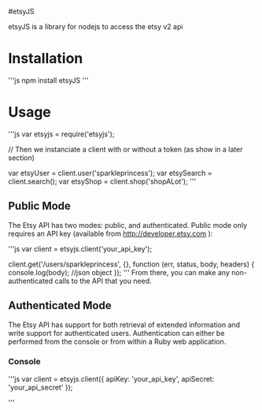 #etsyJS

etsyJS is a library for nodejs to access the etsy v2 api

# Installation
'''js
npm install etsyJS
'''

# Usage
'''js
var etsyjs = require('etsyjs');

// Then we instanciate a client with or without a token (as show in a later section)

var etsyUser = client.user('sparkleprincess');
var etsySearch = client.search();
var etsyShop = client.shop('shopALot');
'''

## Public Mode
The Etsy API has two modes: public, and authenticated. Public mode only requires an API key (available from http://developer.etsy.com ):

'''js
var client = etsyjs.client('your_api_key');

client.get('/users/sparkleprincess', {}, function (err, status, body, headers) {
  console.log(body); //json object
});
'''
From there, you can make any non-authenticated calls to the API that you need.

## Authenticated Mode
The Etsy API has support for both retrieval of extended information and write support for authenticated users. Authentication can either be performed from the console or from within a Ruby web application.

### Console
'''js
var client = etsyjs.client({
  apiKey: 'your_api_key',
  apiSecret: 'your_api_secret'
});

'''